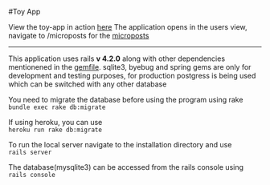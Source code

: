 #Toy App

View the toy-app in action [here](http://ritwick-microposts-app.herokuapp.com/)
The application opens in the users view, navigate to /microposts for the [microposts](http://ritwick-microposts-app.herokuapp.com/microposts)
<hr>

This application uses rails <b>v 4.2.0</b> along with other dependencies mentionened in the [gemfile](https://github.com/archetype2142/toy-app/blob/master/Gemfile).
sqlite3, byebug and spring gems are only for development and testing purposes, for production postgress is being used which can be switched with any other database

You need to migrate the database before using the program using rake<br>
`bundle exec rake db:migrate`


If using heroku, you can use<br>
`heroku run rake db:migrate`
    

To run the local server navigate to the installation directory and use<br>
`rails server`


The database(mysqlite3) can be accessed from the rails console using<br>
`rails console`
